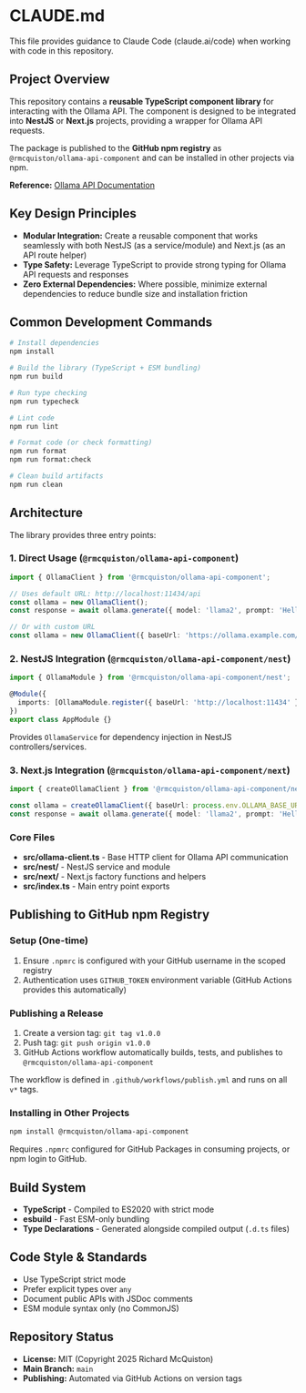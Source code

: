 # CLAUDE.md

This file provides guidance to Claude Code (claude.ai/code) when working with code in this repository.

## Project Overview

This repository contains a **reusable TypeScript component library** for interacting with the Ollama API. The component is designed to be integrated into **NestJS** or **Next.js** projects, providing a wrapper for Ollama API requests.

The package is published to the **GitHub npm registry** as `@rmcquiston/ollama-api-component` and can be installed in other projects via npm.

**Reference:** [Ollama API Documentation](https://docs.ollama.com/api)

## Key Design Principles

- **Modular Integration:** Create a reusable component that works seamlessly with both NestJS (as a service/module) and Next.js (as an API route helper)
- **Type Safety:** Leverage TypeScript to provide strong typing for Ollama API requests and responses
- **Zero External Dependencies:** Where possible, minimize external dependencies to reduce bundle size and installation friction

## Common Development Commands

```bash
# Install dependencies
npm install

# Build the library (TypeScript + ESM bundling)
npm run build

# Run type checking
npm run typecheck

# Lint code
npm run lint

# Format code (or check formatting)
npm run format
npm run format:check

# Clean build artifacts
npm run clean
```

## Architecture

The library provides three entry points:

### 1. Direct Usage (`@rmcquiston/ollama-api-component`)
```typescript
import { OllamaClient } from '@rmcquiston/ollama-api-component';

// Uses default URL: http://localhost:11434/api
const ollama = new OllamaClient();
const response = await ollama.generate({ model: 'llama2', prompt: 'Hello' });

// Or with custom URL
const ollama = new OllamaClient({ baseUrl: 'https://ollama.example.com/api' });
```

### 2. NestJS Integration (`@rmcquiston/ollama-api-component/nest`)
```typescript
import { OllamaModule } from '@rmcquiston/ollama-api-component/nest';

@Module({
  imports: [OllamaModule.register({ baseUrl: 'http://localhost:11434' })],
})
export class AppModule {}
```
Provides `OllamaService` for dependency injection in NestJS controllers/services.

### 3. Next.js Integration (`@rmcquiston/ollama-api-component/next`)
```typescript
import { createOllamaClient } from '@rmcquiston/ollama-api-component/next';

const ollama = createOllamaClient({ baseUrl: process.env.OLLAMA_BASE_URL });
const response = await ollama.generate({ model: 'llama2', prompt: 'Hello' });
```

### Core Files
- **src/ollama-client.ts** - Base HTTP client for Ollama API communication
- **src/nest/** - NestJS service and module
- **src/next/** - Next.js factory functions and helpers
- **src/index.ts** - Main entry point exports

## Publishing to GitHub npm Registry

### Setup (One-time)
1. Ensure `.npmrc` is configured with your GitHub username in the scoped registry
2. Authentication uses `GITHUB_TOKEN` environment variable (GitHub Actions provides this automatically)

### Publishing a Release
1. Create a version tag: `git tag v1.0.0`
2. Push tag: `git push origin v1.0.0`
3. GitHub Actions workflow automatically builds, tests, and publishes to `@rmcquiston/ollama-api-component`

The workflow is defined in `.github/workflows/publish.yml` and runs on all `v*` tags.

### Installing in Other Projects
```bash
npm install @rmcquiston/ollama-api-component
```

Requires `.npmrc` configured for GitHub Packages in consuming projects, or npm login to GitHub.

## Build System

- **TypeScript** - Compiled to ES2020 with strict mode
- **esbuild** - Fast ESM-only bundling
- **Type Declarations** - Generated alongside compiled output (`.d.ts` files)

## Code Style & Standards

- Use TypeScript strict mode
- Prefer explicit types over `any`
- Document public APIs with JSDoc comments
- ESM module syntax only (no CommonJS)

## Repository Status

- **License:** MIT (Copyright 2025 Richard McQuiston)
- **Main Branch:** `main`
- **Publishing:** Automated via GitHub Actions on version tags
